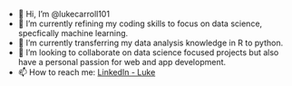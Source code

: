 - 👋 Hi, I’m @lukecarroll101
- 👀 I’m currently refining my coding skills to focus on data science, specfically machine learning.
- 🌱 I’m currently transferring my data analysis knowledge in R to python.
- 💞️ I’m looking to collaborate on data science focused projects but also have a personal passion for web and app development.
- 📫 How to reach me: [LinkedIn - Luke](https://www.linkedin.com/in/luke-carroll-b2ba7b227?lipi=urn%3Ali%3Apage%3Ad_flagship3_profile_view_base_contact_details%3BtYmH%2FnVtR2WlxfVgoU3F7A%3D%3D)

<!---
lukecarroll101/lukecarroll101 is a ✨ special ✨ repository because its `README.md` (this file) appears on your GitHub profile.
You can click the Preview link to take a look at your changes.
--->
